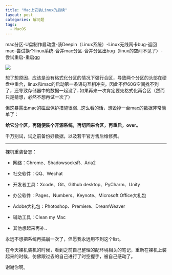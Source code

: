 ```yaml
---
title: "Mac上安装Linux的后续"
layout: post
categories: 解问题
tags:
  - MacOS
---
```


mac分区-U盘制作启动盘-装Deepin（Linux系统）-Linux无线网卡bug-返回mac-尝试换个linux系统-合并mac分区-合并分区出bug（linux的空间不见了）-尝试重启-重启gg

![](http://ohn6qfqhe.bkt.clouddn.com/macover-1.jpg)

想了想原因，应该是没有格式化分区的情况下强行合区，导致两个分区的头部在硬盘中重合，linux和mac的启动第一条语句互相冲突。因此不但60G空间找不到了，还导致存储器中的数据一起没了..如果再来一次肯定要先格式化再合区（然而只是猜想，必然不想再试一次了）

但这暴露出mac的磁盘保护措施很弱...这么看的话，想毁掉一台mac的数据非常简单了：

**给它分个区，再随便装个开源系统，再切回来合区，再重启，over。**

千万别试，试之前备份好数据，以及若干官方售后维修费。

<!-- more -->

---

裸机重装备忘：

* 网络：Chrome、ShadowsocksR、Aria2


* 社交软件：QQ、Wechat
* 开发者工具：Xcode、Git、Github desktop、PyCharm、Unity
* 办公软件：Pages、Numbers、Keynote、Microsoft Office大礼包
* Adobe大礼包：Photoshop、Premiere、DreamWeaver
* 辅助工具：Clean my Mac
* 其他想起来再补..


永远不想把系统再搞崩一次了，但愿我永远用不到这个list。

在今天裸机装机的时候，看到之前自己整理的配环境相关的笔记，重新在裸机上装起来的时候，仿佛跟过去的自己进行了时空握手，被自己感动了。

谢谢你啊。